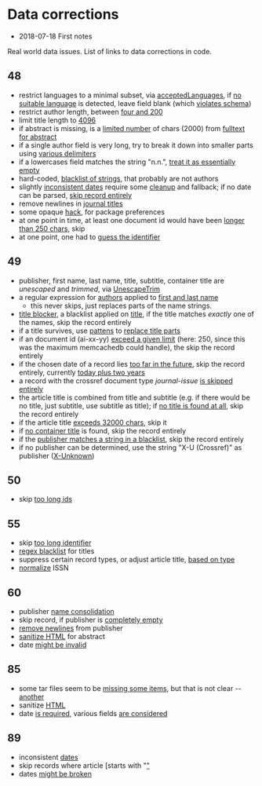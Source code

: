# Data corrections

* 2018-07-18 First notes

Real world data issues. List of links to data corrections in code.

## 48

* restrict languages to a minimal subset, via
  [acceptedLanguages](https://github.com/miku/span/blob/815d2fe2d623e88f7cee07e33bc0e4bc5ee28a1c/formats/genios/document.go#L82-L83),
  if [no suitable
  language](https://github.com/miku/span/blob/815d2fe2d623e88f7cee07e33bc0e4bc5ee28a1c/formats/genios/document.go#L215-L217)
  is detected, leave field blank (which [violates
  schema](https://github.com/ubleipzig/intermediateschema/blob/805ee5a1e9beb39d17cecbdbcecab6ab4ed4ed36/is-0.9.json#L9))
* restrict author length, between [four and 200](https://github.com/miku/span/blob/815d2fe2d623e88f7cee07e33bc0e4bc5ee28a1c/formats/genios/document.go#L54-L55)
* limit title length to [4096](https://github.com/miku/span/blob/815d2fe2d623e88f7cee07e33bc0e4bc5ee28a1c/formats/genios/document.go#L56)
* if abstract is missing, is a [limited
  number](https://github.com/miku/span/blob/815d2fe2d623e88f7cee07e33bc0e4bc5ee28a1c/formats/genios/document.go#L51-L52)
  of chars (2000) from [fulltext for abstract](https://github.com/miku/span/blob/815d2fe2d623e88f7cee07e33bc0e4bc5ee28a1c/formats/genios/document.go#L245-L247)
* if a single author field is very long, try to break it down into smaller
  parts using [various
  delimiters](https://github.com/miku/span/blob/815d2fe2d623e88f7cee07e33bc0e4bc5ee28a1c/formats/genios/document.go#L155-L160)
* if a lowercases field matches the string "n.n.", [treat it as essentially
  empty](https://github.com/miku/span/blob/815d2fe2d623e88f7cee07e33bc0e4bc5ee28a1c/formats/genios/document.go#L134-L138)
* hard-coded, [blacklist of
  strings](https://github.com/miku/span/blob/815d2fe2d623e88f7cee07e33bc0e4bc5ee28a1c/formats/genios/document.go#L172-L177),
  that probably are not authors
* slightly [inconsistent
  dates](https://github.com/miku/span/blob/815d2fe2d623e88f7cee07e33bc0e4bc5ee28a1c/formats/genios/document.go#L108-L122)
  require some
  [cleanup](https://github.com/miku/span/blob/815d2fe2d623e88f7cee07e33bc0e4bc5ee28a1c/formats/genios/document.go#L81)
  and fallback; if no date can be parsed, [skip record
  entirely](https://github.com/miku/span/blob/815d2fe2d623e88f7cee07e33bc0e4bc5ee28a1c/formats/genios/document.go#L233-L236)
* remove newlines in [journal
  titles](https://github.com/miku/span/blob/815d2fe2d623e88f7cee07e33bc0e4bc5ee28a1c/formats/genios/document.go#L258)
* some opaque [hack](https://github.com/miku/span/blob/815d2fe2d623e88f7cee07e33bc0e4bc5ee28a1c/formats/genios/document.go#L282-L283), for package preferences
* at one point in time, at least one document id would have been [longer than
  250
  chars](https://github.com/miku/span/blob/815d2fe2d623e88f7cee07e33bc0e4bc5ee28a1c/formats/genios/document.go#L300-L309),
  skip
* at one point, one had to [guess the
  identifier](https://github.com/miku/span/blob/815d2fe2d623e88f7cee07e33bc0e4bc5ee28a1c/formats/genios/document.go#L124-L127)

## 49

* publisher, first name, last name, title, subtitle, container title are
  *unescaped* and *trimmed*, via
  [UnescapeTrim](https://github.com/miku/span/blob/815d2fe2d623e88f7cee07e33bc0e4bc5ee28a1c/common.go#L57-L60)
* a regular expression for
  [authors](https://github.com/miku/span/blob/815d2fe2d623e88f7cee07e33bc0e4bc5ee28a1c/formats/crossref/document.go#L56-L57)
  applied to [first and last
  name](https://github.com/miku/span/blob/815d2fe2d623e88f7cee07e33bc0e4bc5ee28a1c/formats/crossref/document.go#L145-L146)
  - this never skips, just replaces parts of the name strings.
* [title
  blocker](https://github.com/miku/span/blob/815d2fe2d623e88f7cee07e33bc0e4bc5ee28a1c/formats/crossref/document.go#L59-L60),
  a blacklist applied on
  [title](https://github.com/miku/span/blob/815d2fe2d623e88f7cee07e33bc0e4bc5ee28a1c/formats/crossref/document.go#L266-L270),
  if the title matches *exactly* one of the names, skip the record entirely
* if a title survives, use
  [pattens](https://github.com/miku/span/blob/815d2fe2d623e88f7cee07e33bc0e4bc5ee28a1c/formats/crossref/document.go#L62-L66)
  to [replace title
  parts](https://github.com/miku/span/blob/815d2fe2d623e88f7cee07e33bc0e4bc5ee28a1c/formats/crossref/document.go#L272-L274)
* if an document id (ai-xx-yy) [exceed a given
  limit](https://github.com/miku/span/blob/815d2fe2d623e88f7cee07e33bc0e4bc5ee28a1c/formats/crossref/document.go#L249-L251)
  (here: 250, since this was the maximum memcachedb could handle), the skip the
  record entirely
* if the chosen date of a record lies [too far in the
  future](https://github.com/miku/span/blob/815d2fe2d623e88f7cee07e33bc0e4bc5ee28a1c/formats/crossref/document.go#L253-L255),
  skip the record entirely, currently [today plus two
  years](https://github.com/miku/span/blob/815d2fe2d623e88f7cee07e33bc0e4bc5ee28a1c/formats/crossref/document.go#L68-L69)
* a record with the crossref document type *journal-issue* [is skipped
  entirely](https://github.com/miku/span/blob/815d2fe2d623e88f7cee07e33bc0e4bc5ee28a1c/formats/crossref/document.go#L257-L259)
* the article title is combined from title and subtitle (e.g. if there would be
  no title, just subtitle, use subtitle as title); if [no title is found at
  all](https://github.com/miku/span/blob/815d2fe2d623e88f7cee07e33bc0e4bc5ee28a1c/formats/crossref/document.go#L261-L264),
  skip the record entirely
* if the article title [exceeds 32000
  chars](https://github.com/miku/span/blob/815d2fe2d623e88f7cee07e33bc0e4bc5ee28a1c/formats/crossref/document.go#L276-L279),
  skip it
* if [no container
  title](https://github.com/miku/span/blob/815d2fe2d623e88f7cee07e33bc0e4bc5ee28a1c/formats/crossref/document.go#L298)
  is found, skip the record entirely
* if the [publisher matches a string in
  a blacklist](https://github.com/miku/span/blob/815d2fe2d623e88f7cee07e33bc0e4bc5ee28a1c/formats/crossref/document.go#L325-L329),
  skip the record entirely
* if no publisher can be determined, use the string "X-U (Crossref)" as
  publisher ([X-Unknown](https://github.com/miku/span/blob/815d2fe2d623e88f7cee07e33bc0e4bc5ee28a1c/formats/crossref/document.go#L338))

## 50

* skip [too long ids](https://github.com/miku/span/blob/815d2fe2d623e88f7cee07e33bc0e4bc5ee28a1c/formats/degruyter/article.go#L76-L78)

## 55

* skip [too long identifier](https://github.com/miku/span/blob/33019fedd1dfd21c5e1978a1f8a8e09606570eba/formats/jstor/article.go#L131-L133)
* [regex blacklist](https://github.com/miku/span/blob/33019fedd1dfd21c5e1978a1f8a8e09606570eba/formats/jstor/article.go#L51-L55) for titles
* suppress certain record types, or adjust article title, [based on type](https://github.com/miku/span/blob/33019fedd1dfd21c5e1978a1f8a8e09606570eba/formats/jstor/article.go#L165-L171)
* [normalize](https://github.com/miku/span/blob/33019fedd1dfd21c5e1978a1f8a8e09606570eba/formats/jstor/article.go#L146-L150) ISSN

## 60

* publisher [name consolidation](https://github.com/miku/span/blob/33019fedd1dfd21c5e1978a1f8a8e09606570eba/formats/thieme/record.go#L257-L265)
* skip record, if publisher is [completely empty](https://github.com/miku/span/blob/33019fedd1dfd21c5e1978a1f8a8e09606570eba/formats/thieme/record.go#L276-L278)
* [remove newlines](https://github.com/miku/span/blob/33019fedd1dfd21c5e1978a1f8a8e09606570eba/formats/thieme/record.go#L269) from publisher
* [sanitize HTML](https://github.com/miku/span/blob/33019fedd1dfd21c5e1978a1f8a8e09606570eba/formats/thieme/record.go#L255) for abstract
* date [might be invalid](https://github.com/miku/span/blob/33019fedd1dfd21c5e1978a1f8a8e09606570eba/formats/thieme/record.go#L235-L238)

## 85

* some tar files seem to be [missing some
  items](https://github.com/miku/span/blob/815d2fe2d623e88f7cee07e33bc0e4bc5ee28a1c/formats/elsevier/dataset.go#L463-L466),
  but that is not clear --
  [another](https://github.com/miku/span/blob/815d2fe2d623e88f7cee07e33bc0e4bc5ee28a1c/formats/elsevier/dataset.go#L473-L476)
* sanitize [HTML](https://github.com/miku/span/blob/815d2fe2d623e88f7cee07e33bc0e4bc5ee28a1c/formats/elsevier/dataset.go#L514)
* date [is
  required](https://github.com/miku/span/blob/815d2fe2d623e88f7cee07e33bc0e4bc5ee28a1c/formats/elsevier/dataset.go#L503-L507),
  various fields [are
  considered](https://github.com/miku/span/blob/815d2fe2d623e88f7cee07e33bc0e4bc5ee28a1c/formats/elsevier/dataset.go#L323-L347)

## 89

* inconsistent [dates](https://github.com/miku/span/blob/33019fedd1dfd21c5e1978a1f8a8e09606570eba/formats/ieee/publication.go#L238-L243)
* skip records where article [starts with "["](https://github.com/miku/span/blob/33019fedd1dfd21c5e1978a1f8a8e09606570eba/formats/ieee/publication.go#L281-L283)
* dates [might be broken](https://github.com/miku/span/blob/33019fedd1dfd21c5e1978a1f8a8e09606570eba/formats/ieee/publication.go#L291-L295)
